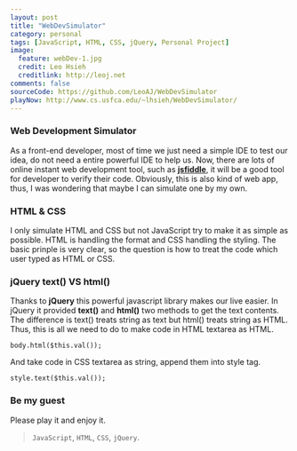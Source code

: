 ```yaml
---
layout: post
title: "WebDevSimulator"
category: personal
tags: [JavaScript, HTML, CSS, jQuery, Personal Project]
image:
  feature: webDev-1.jpg
  credit: Leo Hsieh
  creditlink: http://leoj.net
comments: false
sourceCode: https://github.com/LeoAJ/WebDevSimulator
playNow: http://www.cs.usfca.edu/~lhsieh/WebDevSimulator/
---
```


### Web Development Simulator

As a front-end developer, most of time we just need a simple IDE to test our idea, do not need a entire powerful IDE to help us. Now, there are lots of online instant web development tool, such as [**jsfiddle**](http://jsfiddle.net/), it will be a good tool for developer to verify their code. Obviously, this is also kind of web app, thus, I was wondering that maybe I can simulate one by my own.

### HTML & CSS

I only simulate HTML and CSS but not JavaScript try to make it as simple as possible. HTML is handling the format and CSS handling the styling. The basic prinple is very clear, so the question is how to treat the code which user typed as HTML or CSS.

### jQuery text() VS html()

Thanks to **jQuery** this powerful javascript library makes our live easier. In jQuery it provided **text()** and **html()** two methods to get the text contents. The difference is text() treats string as text but html() treats string as HTML. Thus, this is all we need to do to make code in HTML textarea as HTML.

```
body.html($this.val());
```

And take code in CSS textarea as string, append them into style tag.

```
style.text($this.val());
```

### Be my guest

Please play it and enjoy it.

> `JavaScript`, `HTML`, `CSS`, `jQuery`.
